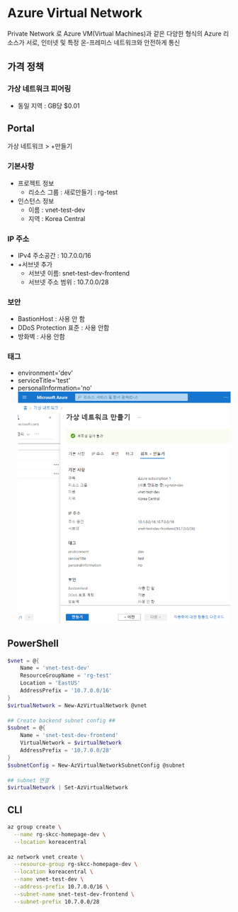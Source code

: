 # Azure Virtual Network
Private Network 로 Azure VM(Virtual Machines)과 같은 다양한 형식의 Azure 리소스가 서로, 인터넷 및 특정 온-프레미스 네트워크와 안전하게 통신
## 가격 정책
### 가상 네트워크 피어링
- 동일 지역 : GB당 $0.01

## Portal
가상 네트워크 > +만들기
### 기본사항
- 프로젝트 정보
  - 리소스 그룹 : 새로만들기 : rg-test
- 인스턴스 정보
  - 이름 : vnet-test-dev
  - 지역 : Korea Central
### IP 주소
- IPv4 주소공간 : 10.7.0.0/16
- +서브넷 추가
  - 서브넷 이름: snet-test-dev-frontend
  - 서브넷 주소 범위 : 10.7.0.0/28
### 보안
- BastionHost : 사용 안 함
- DDoS Protection 표준 : 사용 안함
- 방화벽 : 사용 안함
### 태그
- environment='dev'
- serviceTitle='test'
- personalInformation='no'
![AzVNet-Create.png](./img/AzVNet-Create.png)

## PowerShell
```powershell
$vnet = @{
    Name = 'vnet-test-dev'
    ResourceGroupName = 'rg-test'
    Location = 'EastUS'
    AddressPrefix = '10.7.0.0/16'    
}
$virtualNetwork = New-AzVirtualNetwork @vnet

## Create backend subnet config ##
$subnet = @{
    Name = 'snet-test-dev-frontend'
    VirtualNetwork = $virtualNetwork
    AddressPrefix = '10.7.0.0/28'
}
$subnetConfig = New-AzVirtualNetworkSubnetConfig @subnet 

## subnet 연결
$virtualNetwork | Set-AzVirtualNetwork
```

## CLI
```bash
az group create \
  --name rg-skcc-homepage-dev \
  --location koreacentral

az network vnet create \
  --resource-group rg-skcc-homepage-dev \
  --location koreacentral \
  --name vnet-test-dev \
  --address-prefix 10.7.0.0/16 \
  --subnet-name snet-test-dev-frontend \
  --subnet-prefix 10.7.0.0/28
```